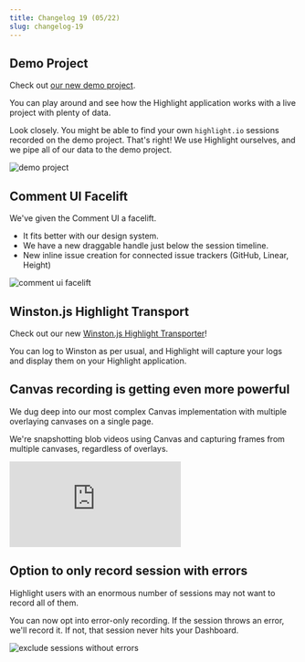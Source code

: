 ```yaml
---
title: Changelog 19 (05/22)
slug: changelog-19
---
```


<EmbeddedVideo 
  src="https://www.youtube.com/embed/AcIfUZeJjjs"
  title="Youtube"
  allow="accelerometer; autoplay; clipboard-write; encrypted-media; gyroscope; picture-in-picture; web-share"
/>

## Demo Project

Check out [our new demo project](https://app.highlight.io/demo).

You can play around and see how the Highlight application works with a live project with plenty of data.

Look closely. You might be able to find your own `highlight.io` sessions recorded on the demo project. That's right! We use Highlight ourselves, and we pipe all of our data to the demo project.

![demo project](/images/changelog/19/demo-project.png)

## Comment UI Facelift

We've given the Comment UI a facelift.

-   It fits better with our design system.
-   We have a new draggable handle just below the session timeline.
-   New inline issue creation for connected issue trackers (GitHub, Linear, Height)

![comment ui facelift](/images/changelog/19/comment-ui.png)

## Winston.js Highlight Transport

Check out our new [Winston.js Highlight Transporter](https://www.highlight.io/docs/getting-started/backend-logging/js/winston)!

You can log to Winston as per usual, and Highlight will capture your logs and display them on your Highlight application.

## Canvas recording is getting even more powerful

We dug deep into our most complex Canvas implementation with multiple overlaying canvases on a single page.

We're snapshotting blob videos using Canvas and capturing frames from multiple canvases, regardless of overlays.

<div style={{position: "relative", paddingBottom: "64.90384615384616%", height: 0 }}>
    <iframe src="https://www.loom.com/embed/ebb971bf5fdd4aaf9ae1924e7e536fb7" frameborder="0" webkitallowfullscreen mozallowfullscreen allowfullscreen style={{position: "absolute", top: 0, left: 0, width: "100%", height: "100%"}}></iframe>
</div>

## Option to only record session with errors

Highlight users with an enormous number of sessions may not want to record all of them.

You can now opt into error-only recording. If the session throws an error, we'll record it. If not, that session never hits your Dashboard.

![exclude sessions without errors](/images/changelog/19/exclude-sessions-without-errors.png)
